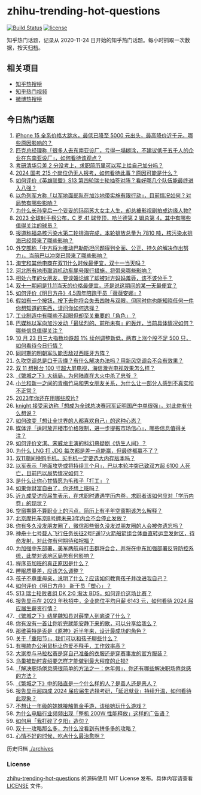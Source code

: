 # zhihu-trending-hot-questions

[![Build Status](https://github.com/justjavac/zhihu-trending-hot-questions/workflows/ci/badge.svg?branch=master)](https://github.com/justjavac/zhihu-trending-hot-questions/actions)
[![license](https://img.shields.io/github/license/justjavac/zhihu-trending-hot-questions)](https://github.com/justjavac/zhihu-trending-hot-questions/blob/master/LICENSE)

知乎热门话题，记录从 2020-11-24
日开始的知乎热门话题。每小时抓取一次数据，按天[归档](./archives)。

## 相关项目

- [知乎热搜榜](https://github.com/justjavac/zhihu-trending-top-search)
- [知乎热门视频](https://github.com/justjavac/zhihu-trending-hot-video)
- [微博热搜榜](https://github.com/justjavac/weibo-trending-hot-search)

## 今日热门话题

<!-- BEGIN -->
<!-- 最后更新时间 Tue Oct 24 2023 02:19:21 GMT+0800 (China Standard Time) -->

1. [iPhone 15 全系价格大跳水，最低已降至 5000 元出头，最高降价近千元，哪些原因影响的？](https://www.zhihu.com/question/627395548)
1. [匹克总经理称「很多人去东南亚设厂，亏得一塌糊涂，不建议低于五千人的企业在东南亚设厂」，如何看待该观点？](https://www.zhihu.com/question/627418145)
1. [考研清华只差 2 分没考上，求职简历里可以写上给自己加分吗？](https://www.zhihu.com/question/622554075)
1. [2024 国考 215 个岗位仍无人报考，如何看待此事？原因可能是什么？](https://www.zhihu.com/question/627389274)
1. [如何评价《英雄联盟》S13 第四轮瑞士轮抽签对阵？看好哪几个队伍能最终进入八强？](https://www.zhihu.com/question/627446837)
1. [以色列军方称「以军地面部队在加沙地带实施有限行动」，目前情况如何？对局势有哪些影响？](https://www.zhihu.com/question/627445451)
1. [为什么长孙皇后一个妥妥的玛丽苏大女主人生，却总被影视剧拍成边缘人物?](https://www.zhihu.com/question/574352655)
1. [2023 全球射手榜公布，C 罗 41 球登顶，哈兰德第 2 姆总第 4，其中有哪些值得关注的球员？](https://www.zhihu.com/question/627286297)
1. [报道称福岛核污染水第二轮排海完成，本轮排放总量为 7810 吨，核污染水排海已经带来了哪些影响？](https://www.zhihu.com/question/627399108)
1. [外交部称「中方将为推动巴勒斯坦问题得到全面、公正、持久的解决作出努力」，当前巴以冲突已带来了哪些影响？](https://www.zhihu.com/question/627409643)
1. [淘宝和其他电商在双11什么时候最便宜，双十一当天吗？](https://www.zhihu.com/question/424778543)
1. [河北所有地市取消机动车尾号限行措施，将带来哪些影响？](https://www.zhihu.com/question/627405972)
1. [相处六年的女朋友，要谈婚论嫁了却被对方妈妈羞辱，该不该分手？](https://www.zhihu.com/question/625372154)
1. [双十一期间是11.11当天的价格最便宜，还是说这期间的某一天最便宜？](https://www.zhihu.com/question/66550652)
1. [如何评价《明日方舟》4.5周年陪跑干员「薇薇安娜」?](https://www.zhihu.com/question/627314560)
1. [假如有一个按钮，按下去你将会失去四肢与双眼，但同时你也能知晓任何一件你想知道的东西，请问你如何选择？](https://www.zhihu.com/question/431238107)
1. [工业制造中有哪些不起眼但却至关重要的「角色」？](https://www.zhihu.com/question/627408313)
1. [巴媒称以军向加沙发动「最猛烈的、前所未有」的轰炸，当前具体情况如何？哪些信息值得关注？](https://www.zhihu.com/question/627412608)
1. [10 月 23 日三大指数均跌超 1% 续创调整新低，两市上涨个股不足 500 只，如何看待今日行情？](https://www.zhihu.com/question/627360310)
1. [同时期的明朝军队能否敌过西班牙方阵？](https://www.zhihu.com/question/576950146)
1. [久吹空调总是口干舌燥？有什么解决办法吗？用新风空调会不会有效果？](https://www.zhihu.com/question/627394040)
1. [双 11 想换台 100 寸超大屏电视，海信激光电视效果怎么样？](https://www.zhihu.com/question/626843500)
1. [《繁城之下》大结局，为何陆直在大火中杀了忠爷 ？](https://www.zhihu.com/question/627304021)
1. [小兰和新一之间的青梅竹马和男女朋友关系，为什么让一部分人感到不真实和不正常？](https://www.zhihu.com/question/627292455)
1. [2023年你还在用哪些胶片?](https://www.zhihu.com/question/626277516)
1. [knight 接受采访称「想成为全球总决赛冠军证明国产中单很强」，对此你有什么想说？](https://www.zhihu.com/question/627393758)
1. [如何改变「想让全世界的人都喜欢自己」的这种心态？](https://www.zhihu.com/question/626048331)
1. [媒体评「适时放开楼市价格限制，进一步提振市场信心」，哪些信息值得关注？](https://www.zhihu.com/question/627363097)
1. [如何评价文淇、宋威龙主演的科幻悬疑剧《仿生人间》？](https://www.zhihu.com/question/626707446)
1. [为什么 LNG 打 JDG 每次都是差一点能赢，但最终都赢不了？](https://www.zhihu.com/question/627186833)
1. [双11期间换购手机，买手机一定要选大内存版本吗？](https://www.zhihu.com/question/562945481)
1. [以军表示「地面攻势或将持续三个月」，巴以本轮冲突已致双方超 6100 人死亡，目前巴以局势情况如何？](https://www.zhihu.com/question/627361741)
1. [是什么让你心甘情愿为毛孩子「打工」？](https://www.zhihu.com/question/627227127)
1. [如果你财富自由了，你还想上班吗？](https://www.zhihu.com/question/622185606)
1. [近九成受访应届生表示，在求职时遭遇学历内卷，求职者该如何应对「学历内卷」的现状？](https://www.zhihu.com/question/626331965)
1. [空窗期算不算职业上的污点，简历上有半年空窗期该怎么解释？](https://www.zhihu.com/question/622554146)
1. [北京摩托车京B号牌未来3年内会不会停止发放？](https://www.zhihu.com/question/266589641)
1. [你有多久没发朋友圈了，微信那些很久没发过朋友圈的人会被你遗忘吗？](https://www.zhihu.com/question/626976374)
1. [神舟十七号载人飞行任务长征2号F遥17火箭船箭组合体垂直转运至发射区，待命发射，对此你有何期待和祝福？](https://www.zhihu.com/question/626800404)
1. [为加强中东部署，美军两航母打击群将会合，并将在中东加强部署反导防控系统，此举对该地区局势有何影响？](https://www.zhihu.com/question/627398301)
1. [程序员加班的真正原因是什么？](https://www.zhihu.com/question/624263733)
1. [睡眠质量差，应该怎么调整？](https://www.zhihu.com/question/627311797)
1. [孩子不尊重母亲，说明了什么？应该如何教育孩子并改进我自己？](https://www.zhihu.com/question/626735328)
1. [如何评价《明日方舟》 新干员「塑心」？](https://www.zhihu.com/question/627312900)
1. [S13 瑞士轮败者组 DK 2:0 淘汰 BDS，如何评价这场比赛？](https://www.zhihu.com/question/627429879)
1. [报告显示在 2023 年秋招中，企业岗位平均月薪 6143 元，如何看待 2024 届应届生薪资行情？](https://www.zhihu.com/question/626330266)
1. [《繁城之下》结尾魏知县对薛举人到底说了什么？](https://www.zhihu.com/question/627310525)
1. [你有没有一首让你听完就能安静下来的歌，可以分享给我么？](https://www.zhihu.com/question/626976024)
1. [那维莱特是否是《原神》近半年来，设计最成功的角色？](https://www.zhihu.com/question/626913569)
1. [关于「重阳节」，我们可以和孩子聊些什么？](https://www.zhihu.com/question/627377057)
1. [有哪款办公用鼠标让你爱不释手，工作效率高？](https://www.zhihu.com/question/625619390)
1. [大家参与马拉松赛是穿自己准备的衣服还是穿赛事发的官方服装？](https://www.zhihu.com/question/626079825)
1. [乌巢被劫时袁绍要怎样才能做到最大程度的止损?](https://www.zhihu.com/question/615165417)
1. [「解决职场倦怠感很简单的方法之一：休年假」，你还有哪些解决职场倦怠感的方法？](https://www.zhihu.com/question/627142341)
1. [《繁城之下》中的陆直是一个什么样的人？是善人还是恶人？](https://www.zhihu.com/question/627233870)
1. [报告显示超四成 2024 届应届生选择考研，「延迟就业」持续升温，如何看待此现象？](https://www.zhihu.com/question/626331960)
1. [不想让一年级的妹妹接触氪金手游，该给她玩什么游戏？](https://www.zhihu.com/question/627156831)
1. [为什么电脑行业频频出现「整机 200W 性能释放」这样的广告语？](https://www.zhihu.com/question/626467984)
1. [如何用「我打碎了夕阳」造句？](https://www.zhihu.com/question/626548014)
1. [双十一攻略那么多，为什么没看到有拼多多的攻略？](https://www.zhihu.com/question/627056327)
1. [心情不好的时候，吃点什么最治愈啊？](https://www.zhihu.com/question/627165272)

<!-- END -->

历史归档 [./archives](./archives)

### License

[zhihu-trending-hot-questions](https://github.com/justjavac/zhihu-trending-hot-questions)
的源码使用 MIT License 发布。具体内容请查看 [LICENSE](./LICENSE) 文件。
